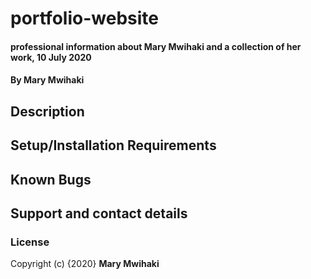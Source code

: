 # portfolio-website
#### professional information about Mary Mwihaki and a collection of her work, 10 July 2020
#### By Mary Mwihaki
## Description
## Setup/Installation Requirements 
## Known Bugs
## Support and contact details
### License
Copyright (c) {2020} **Mary Mwihaki**
